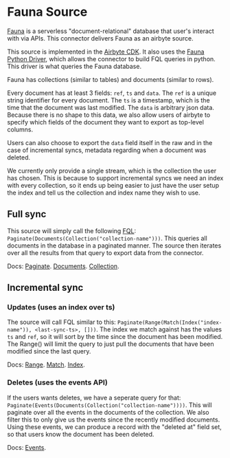 # Fauna Source

[Fauna](https://fauna.com/) is a serverless "document-relational" database that user's interact with via APIs. This connector delivers Fauna as an airbyte source.

This source is implemented in the [Airbyte CDK](https://docs.airbyte.io/connector-development/cdk-python).
It also uses the [Fauna Python Driver](https://docs.fauna.com/fauna/current/drivers/python), which
allows the connector to build FQL queries in python. This driver is what queries the Fauna database.

Fauna has collections (similar to tables) and documents (similar to rows).

Every document has at least 3 fields: `ref`, `ts` and `data`. The `ref` is a unique string identifier
for every document. The `ts` is a timestamp, which is the time that the document was last modified.
The `data` is arbitrary json data. Because there is no shape to this data, we also allow users of
airbyte to specify which fields of the document they want to export as top-level columns.

Users can also choose to export the `data` field itself in the raw and in the case of incremental syncs, metadata regarding when a document was deleted.

We currently only provide a single stream, which is the collection the user has chosen. This is
because to support incremental syncs we need an index with every collection, so it ends up being easier to just have the user
setup the index and tell us the collection and index name they wish to use.

## Full sync

This source will simply call the following [FQL](https://docs.fauna.com/fauna/current/api/fql/): `Paginate(Documents(Collection("collection-name")))`.
This queries all documents in the database in a paginated manner. The source then iterates over all the results from that query to export data from the connector.

Docs:
[Paginate](https://docs.fauna.com/fauna/current/api/fql/functions/paginate?lang=python).
[Documents](https://docs.fauna.com/fauna/current/api/fql/functions/documents?lang=python).
[Collection](https://docs.fauna.com/fauna/current/api/fql/functions/collection?lang=python).

## Incremental sync

### Updates (uses an index over ts)

The source will call FQL similar to this: `Paginate(Range(Match(Index("index-name")), <last-sync-ts>, []))`.
The index we match against has the values `ts` and `ref`, so it will sort by the time since the document
has been modified. The Range() will limit the query to just pull the documents that have been modified
since the last query.

Docs:
[Range](https://docs.fauna.com/fauna/current/api/fql/functions/range?lang=python).
[Match](https://docs.fauna.com/fauna/current/api/fql/functions/match?lang=python).
[Index](https://docs.fauna.com/fauna/current/api/fql/functions/iindex?lang=python).

### Deletes (uses the events API)

If the users wants deletes, we have a seperate query for that:
`Paginate(Events(Documents(Collection("collection-name"))))`. This will paginate over all the events
in the documents of the collection. We also filter this to only give us the events since the recently
modified documents. Using these events, we can produce a record with the "deleted at" field set, so
that users know the document has been deleted.

Docs:
[Events](https://docs.fauna.com/fauna/current/api/fql/functions/events?lang=python).

